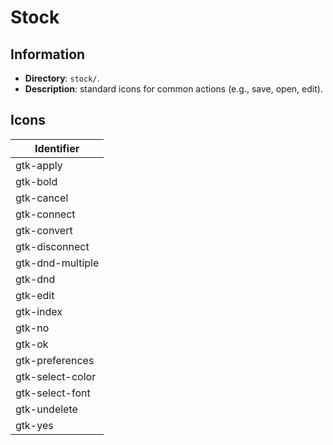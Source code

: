 # Stock

## Information

- **Directory**: `stock/`.
- **Description**: standard icons for common actions (e.g., save, open, edit).

## Icons

| Identifier       |
| ---------------- |
| gtk-apply        |
| gtk-bold         |
| gtk-cancel       |
| gtk-connect      |
| gtk-convert      |
| gtk-disconnect   |
| gtk-dnd-multiple |
| gtk-dnd          |
| gtk-edit         |
| gtk-index        |
| gtk-no           |
| gtk-ok           |
| gtk-preferences  |
| gtk-select-color |
| gtk-select-font  |
| gtk-undelete     |
| gtk-yes          |
